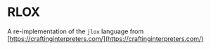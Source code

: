 # RLOX

A re-implementation of the `jlox` language from [https://craftinginterpreters.com/](https://craftinginterpreters.com/)
